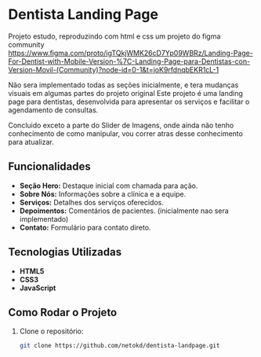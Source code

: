# Dentista Landing Page
Projeto estudo, reproduzindo com html e css um projeto do figma community https://www.figma.com/proto/igTQkjWMK26cD7Yp09WBRz/Landing-Page-For-Dentist-with-Mobile-Version-%7C-Landing-Page-para-Dentistas-con-Version-Movil-(Community)?node-id=0-1&t=joK9rfdnqbEKR1cL-1

Não sera implementado todas as seções inicialmente, e tera mudanças visuais em algumas partes do projeto original
Este projeto é uma landing page para dentistas, desenvolvida para apresentar os serviços e facilitar o agendamento de consultas.

Concluido exceto a parte do Slider de Imagens, onde ainda não tenho conhecimento de como manipular, vou correr atras desse conhecimento para atualizar.


## Funcionalidades

- **Seção Hero:** Destaque inicial com chamada para ação.
- **Sobre Nós:** Informações sobre a clínica e a equipe.
- **Serviços:** Detalhes dos serviços oferecidos.
- **Depoimentos:** Comentários de pacientes. (inicialmente nao sera implementado)
- **Contato:** Formulário para contato direto.

## Tecnologias Utilizadas

- **HTML5**
- **CSS3**
- **JavaScript**

## Como Rodar o Projeto

1. Clone o repositório:
   ```bash
   git clone https://github.com/netokd/dentista-landpage.git